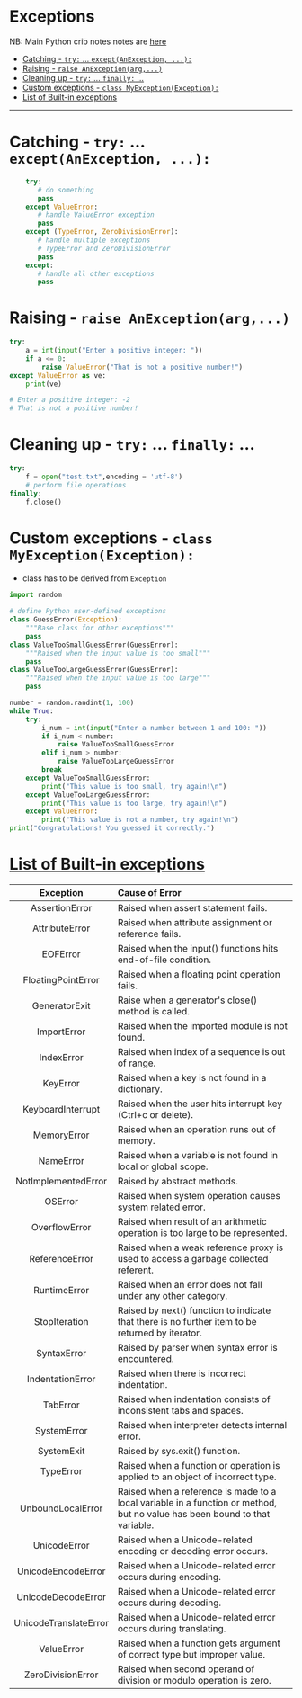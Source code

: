 # Exceptions <!-- omit in toc -->

NB: Main Python crib notes notes are [here](./Python_crib_notes.md)

<!-- @import "[TOC]" {cmd="toc" depthFrom=1 depthTo=6 orderedList=false} -->

<!-- code_chunk_output -->
- [Catching - `try:` ... `except(AnException, ...):`](#catching---try--exceptanexception)
- [Raising - `raise AnException(arg,...)`](#raising---raise-anexceptionarg)
- [Cleaning up - `try:` ... `finally:` ...](#cleaning-up---try--finally)
- [Custom exceptions - `class MyException(Exception):`](#custom-exceptions---class-myexceptionexception)
- [List of Built-in exceptions](#list-of-built-in-exceptions)
<!-- /code_chunk_output -->

---

# Catching - `try:` ... `except(AnException, ...):`

```python
    try:
       # do something
       pass
    except ValueError:
       # handle ValueError exception
       pass
    except (TypeError, ZeroDivisionError):
       # handle multiple exceptions
       # TypeError and ZeroDivisionError
       pass
    except:
       # handle all other exceptions
       pass
```

# Raising - `raise AnException(arg,...)`

```python
try:
    a = int(input("Enter a positive integer: "))
    if a <= 0:
        raise ValueError("That is not a positive number!")
except ValueError as ve:
    print(ve)

# Enter a positive integer: -2
# That is not a positive number!
```

# Cleaning up - `try:` ... `finally:` ...

```python
try:
    f = open("test.txt",encoding = 'utf-8')
    # perform file operations
finally:
    f.close()
```

# Custom exceptions - `class MyException(Exception):`

- class has to be derived from  `Exception`

```python
import random

# define Python user-defined exceptions
class GuessError(Exception):
    """Base class for other exceptions"""
    pass
class ValueTooSmallGuessError(GuessError):
    """Raised when the input value is too small"""
    pass
class ValueTooLargeGuessError(GuessError):
    """Raised when the input value is too large"""
    pass

number = random.randint(1, 100)
while True:
    try:
        i_num = int(input("Enter a number between 1 and 100: "))
        if i_num < number:
            raise ValueTooSmallGuessError
        elif i_num > number:
            raise ValueTooLargeGuessError
        break
    except ValueTooSmallGuessError:
        print("This value is too small, try again!\n")
    except ValueTooLargeGuessError:
        print("This value is too large, try again!\n")
    except ValueError:
        print("This value is not a number, try again!\n")
print("Congratulations! You guessed it correctly.")
```

# [List of Built-in exceptions](https://www.programiz.com/python-programming/exceptions)

Exception | Cause of Error
:-:|:-
AssertionError | Raised when assert statement fails.
AttributeError | Raised when attribute assignment or reference fails.
EOFError | Raised when the input() functions hits end-of-file condition.
FloatingPointError | Raised when a floating point operation fails.
GeneratorExit | Raise when a generator's close() method is called.
ImportError | Raised when the imported module is not found.
IndexError | Raised when index of a sequence is out of range.
KeyError | Raised when a key is not found in a dictionary.
KeyboardInterrupt | Raised when the user hits interrupt key (Ctrl+c or delete).
MemoryError | Raised when an operation runs out of memory.
NameError | Raised when a variable is not found in local or global scope.
NotImplementedError | Raised by abstract methods.
OSError | Raised when system operation causes system related error.
OverflowError | Raised when result of an arithmetic operation is too large to be represented.
ReferenceError | Raised when a weak reference proxy is used to access a garbage collected referent.
RuntimeError | Raised when an error does not fall under any other category.
StopIteration | Raised by next() function to indicate that there is no further item to be returned by iterator.
SyntaxError | Raised by parser when syntax error is encountered.
IndentationError | Raised when there is incorrect indentation.
TabError | Raised when indentation consists of inconsistent tabs and spaces.
SystemError | Raised when interpreter detects internal error.
SystemExit | Raised by sys.exit() function.
TypeError | Raised when a function or operation is applied to an object of incorrect type.
UnboundLocalError | Raised when a reference is made to a local variable in a function or method, but no value has been bound to that variable.
UnicodeError | Raised when a Unicode-related encoding or decoding error occurs.
UnicodeEncodeError | Raised when a Unicode-related error occurs during encoding.
UnicodeDecodeError | Raised when a Unicode-related error occurs during decoding.
UnicodeTranslateError | Raised when a Unicode-related error occurs during translating.
ValueError | Raised when a function gets argument of correct type but improper value.
ZeroDivisionError | Raised when second operand of division or modulo operation is zero.